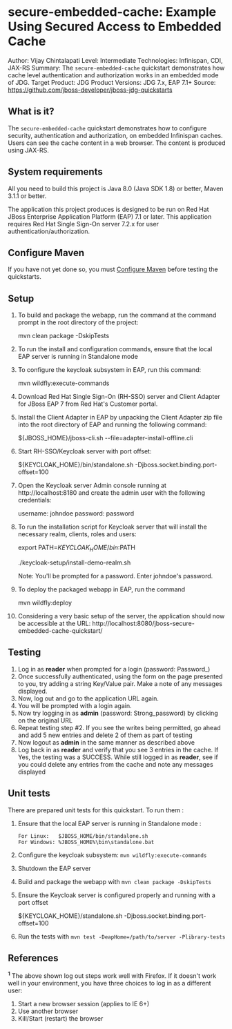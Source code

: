 secure-embedded-cache: Example Using Secured Access to Embedded Cache
==============================================
Author: Vijay Chintalapati
Level: Intermediate
Technologies: Infinispan, CDI, JAX-RS
Summary: The `secure-embedded-cache` quickstart demonstrates how cache level authentication and authorization works in an embedded mode of JDG.
Target Product: JDG
Product Versions: JDG 7.x, EAP 7.1+
Source: <https://github.com/jboss-developer/jboss-jdg-quickstarts>

What is it?
-----------

The `secure-embedded-cache` quickstart demonstrates how to configure security, authentication and authorization, on embedded Infinispan caches. Users
can see the cache content in a web browser. The content is produced using JAX-RS.

System requirements
-------------------

All you need to build this project is Java 8.0 (Java SDK 1.8) or better, Maven 3.1.1 or better.

The application this project produces is designed to be run on Red Hat JBoss Enterprise Application Platform (EAP) 7.1 or later.
This application requires Red Hat Single Sign-On server 7.2.x for user authentication/authorization.


Configure Maven
---------------

If you have not yet done so, you must [Configure Maven](https://github.com/jboss-developer/jboss-developer-shared-resources/blob/master/guides/CONFIGURE_MAVEN.md#configure-maven-to-build-and-deploy-the-quickstarts) before testing the quickstarts.

Setup
-----
1. To build and package the webapp, run the command at the command prompt in the root directory of the project:

    mvn clean package -DskipTests

2. To run the install and configuration commands, ensure that the local EAP server is running in Standalone mode

3. To configure the keycloak subsystem in EAP, run this command:

    mvn wildfly:execute-commands

4. Download Red Hat Single Sign-On (RH-SSO) server and Client Adapter for JBoss EAP 7 from Red Hat's Customer portal.

5. Install the Client Adapter in EAP by unpacking the Client Adapter zip file into the root directory of EAP
   and running the following command:

   ${JBOSS_HOME}/jboss-cli.sh --file=adapter-install-offline.cli

6. Start RH-SSO/Keycloak server with port offset:

    ${KEYCLOAK_HOME}/bin/standalone.sh -Djboss.socket.binding.port-offset=100

7. Open the Keycloak server Admin console running at http://localhost:8180 and create the admin user with the following credentials:

    username: johndoe
    password: password

8. To run the installation script for Keycloak server that will install the necessary realm, clients, roles and users:

    export PATH=${KEYCLOAK_HOME}/bin:$PATH

    ./keycloak-setup/install-demo-realm.sh

   Note: You'll be prompted for a password. Enter johndoe's password.

9. To deploy the packaged webapp in EAP, run the command

    mvn wildfly:deploy

10. Considering a very basic setup of the server, the application should now be accessible at the URL: http://localhost:8080/jboss-secure-embedded-cache-quickstart/


Testing
-------
1. Log in as __reader__ when prompted for a login (password: Password_)
2. Once successfully authenticated, using the form on the page presented to you, try adding a string Key/Value pair. Make a note of any messages displayed.
3. Now, log out and go to the application URL again.
4. You will be prompted with a login again.
5. Now try logging in as __admin__ (password: Strong_password) by clicking on the original URL
6. Repeat testing step #2. If you see the writes being permitted, go ahead and add 5 new entries and delete 2 of them as part of testing
7. Now logout as __admin__ in the same manner as described above
8. Log back in as __reader__ and verify that you see 3 entries in the cache. If Yes, the testing was a SUCCESS. While still logged in as __reader__, see if you could delete any entries from the cache and note any messages displayed

Unit tests
----------
There are prepared unit tests for this quickstart. To run them :

1. Ensure that the local EAP server is running in Standalone mode :

       For Linux:   $JBOSS_HOME/bin/standalone.sh
       For Windows: %JBOSS_HOME%\bin\standalone.bat
2. Configure the keycloak subsystem: `mvn wildfly:execute-commands`
3. Shutdown the EAP server
4. Build and package the webapp with `mvn clean package -DskipTests`
5. Ensure the Keycloak server is configured properly and running with a port offset

    ${KEYCLOAK_HOME}/standalone.sh -Djboss.socket.binding.port-offset=100

6. Run the tests with `mvn test -DeapHome=/path/to/server -Plibrary-tests`

References
----------
<b><sup>1</sup></b> The above shown log out steps work well with Firefox. If it doesn't work well in your environment, you have three choices to log in as a different user:

1. Start a new browser session  (applies to IE 6+)
2. Use another browser 
3. Kill/Start (restart) the browser 
